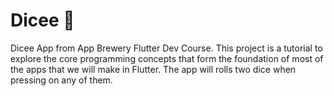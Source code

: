 # Dicee 🎲

Dicee App from App Brewery Flutter Dev Course. This project is a tutorial to explore the core programming concepts that form the foundation of most of the apps that we will make in Flutter. The app will rolls two dice when pressing on any of them.